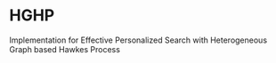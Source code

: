 # HGHP
Implementation for Effective Personalized Search with Heterogeneous Graph based Hawkes Process
